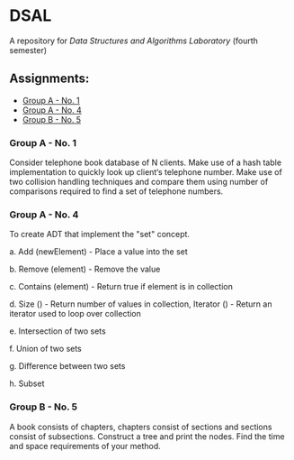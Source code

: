 # DSAL
A repository for _Data Structures and Algorithms Laboratory_ (fourth semester)

## Assignments:
* [Group A - No. 1](#Group-A---No.-1)
* [Group A - No. 4](#Group-A---No.-4)
* [Group B - No. 5](#Group-B---No.-5)


### Group A - No. 1

Consider telephone book database of N clients. Make use of a hash table implementation
to quickly look up client‘s telephone number. Make use of two collision handling
techniques and compare them using number of comparisons required to find a set of
telephone numbers.

### Group A - No. 4

To create ADT that implement the "set" concept.

a. Add (newElement) - Place a value into the set

b. Remove (element) - Remove the value

c. Contains (element) - Return true if element is in collection

d. Size () - Return number of values in collection, Iterator () - Return an iterator used to loop
over collection

e. Intersection of two sets

f. Union of two sets

g. Difference between two sets

h. Subset

### Group B - No. 5

A book consists of chapters, chapters consist of sections and sections consist of
subsections. Construct a tree and print the nodes. Find the time and space requirements
of your method.
